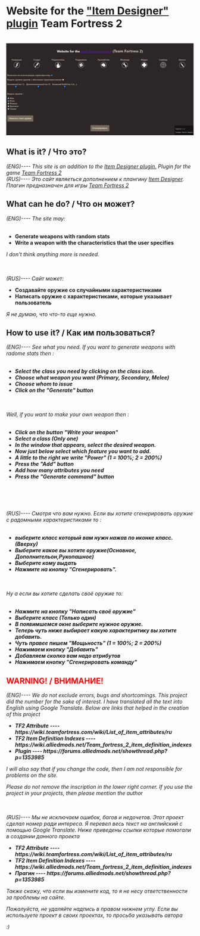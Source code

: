 # Website for the <a href="https://forums.alliedmods.net/showthread.php?p=1353985">"Item Designer" plugin</a> Team Fortress 2

<br>
<img src="Photo.png" alt="Site demo">
<h2>What is it?   /   Что это?</h2>
<i>(ENG)---- This site is an addition to the <a href="https://forums.alliedmods.net/showthread.php?p=1353985">Item Designer plugin.</a> Plugin for the game <a href="https://forums.alliedmods.net/showthread.php?p=1353985">Team Fortress 2</a></i>
<br>
<i>(RUS)---- Это сайт являеться дополнением к плангину <a href="https://forums.alliedmods.net/showthread.php?p=1353985">Item Designer</a>. Плагин предназначен для игры <a href="https://forums.alliedmods.net/showthread.php?p=1353985">Team Fortress 2</a></i>

<br>
<h2>What can he do?   /   Что он может?</h2>
<i>(ENG)---- The site may:</i><br><br>
<ul>
<b>
  <li> Generate weapons with random stats</li>
  <li> Write a weapon with the characteristics that the user specifies</li>
  </b>
</ul>
<i>I don't think anything more is needed.</i>

<br><br>
<i>(RUS)---- Сайт может:</i><br>
<ul>
<b>
  <li> Создавайте оружие со случайными характеристиками</li>
  <li> Написать оружие с характеристиками, которые указывает пользователь</li>
  </b>
</ul>
<i>Я не думаю, что что-то еще нужно.</i>


<h2>How to use it?   /   Как им пользоваться?</h2>
<i>(ENG)---- See what you need. If you want to generate weapons with radome stats then :
  <br><br>
  <b>
  <ul>
    <li>Select the class you need by clicking on the class icon. </li>
    <li>Choose what weapon you want (Primary, Secondary, Melee)</li>
    <li>Choose whom to issue</li>
    <li>Click on the "Generate" button</li>
  </ul>
  </b>
<br><br>
Well, if you want to make your own weapon then : 
  <br><br>
  <b>
  <ul>
    <li> Click on the button "Write your weapon"</li>
    <li> Select a class (Only one)</li>
    <li> In the window that appears, select the desired weapon.</li>
    <li>Now just below select which feature you want to add.</li>
    <li> A little to the right we write "Power" (1 = 100%; 2 = 200%)</li>
    <li>Press the "Add" button</li>
    <li> Add how many attributes you need</li>
    <li> Press the "Generate command" button</li>
    </ul>
  </b>
</i>

<br><br><br><br>
<i>(RUS)---- Смотря что вам нужно. Если вы хотите сгенерировать оружие с радомными характеристиками то : 
  <br><br>
  <b>
   <ul>
     <li> выберите класс который вам нужн нажав по иконке класс. (Вверху)</li>
     <li> Выберите какое вы хотите оружие(Основное, Дополнительон,Рукопашное)</li>
     <li> Выберите кому выдать </li>
     <li> Нажмите на кнопку "Cгенерировать".</li>
   </ul>
    </b>
  <br><br>
   Ну а если вы хотите сделать своё оружие то:
  <br><br>
  <b>
  <ul>
    <li> Нажмите на кнопку "Написать своё оружие" </li>
    <li> Выберите класс (Только один)</li>
    <li>В появимшемся окне выберите нужное оружие. </li>
    <li>Теперь чуть ниже выбирает какую характеритику вы хотите добавить.</li>
    <li>Чуть правее пишем "Мощьность" (1 = 100%; 2 = 200%)</li>
    <li>Нажимаем кнопку "Добавить"</li>
    <li> Добавляем сколко вам надо атрибутов</li>
    <li> Нажимаем кнопку "Сгенерировать команду"</li>
 </ul>
  </b>
</i>

<h2 style="color:red">WARNING! / ВНИМАНИЕ! </h2>
<i>(ENG)---- We do not exclude errors, bugs and shortcomings. This project did the number for the sake of interest.
I have translated all the text into English using Google Translate.
Below are links that helped in the creation of this project

  <b>
  <ul>
    <li>TF2 Attribute ---- https://wiki.teamfortress.com/wiki/List_of_item_attributes/ru</li>
    <li>TF2 Item Definition Indexes ---- https://wiki.alliedmods.net/Team_fortress_2_item_definition_indexes</li>
    <li>Plugin ---- https://forums.alliedmods.net/showthread.php?p=1353985</li>
    </ul>
  </b>
  
  I will also say that if you change the code, then I am not responsible for problems on the site.
  
  Please do not remove the inscription in the lower right corner. If you use the project in your projects, then please mention the author
</i>

  <br><br>
<i>(RUS)---- Мы не исключаем ошибок, багов и недочетов. Этот проект сделал номер ради интереса.
Я перевел весь текст на английский с помощью Google Translate.
Ниже приведены ссылки которые помогали в создании данного проекта

  <b>
  <ul>
    <li>TF2 Attribute ---- https://wiki.teamfortress.com/wiki/List_of_item_attributes/ru</li>
    <li>TF2 Item Definition Indexes ---- https://wiki.alliedmods.net/Team_fortress_2_item_definition_indexes</li>
    <li>Прагин ---- https://forums.alliedmods.net/showthread.php?p=1353985</li>
    </ul>
  </b>
  
  Также скажу, что если вы измените код, то я не несу ответственности за проблемы на сайте.
  
   Пожалуйста, не удаляйте надпись в правом нижнем углу. Если вы используете проект в своих проектах, то просьба указывать автора
  
  :)
</i>
